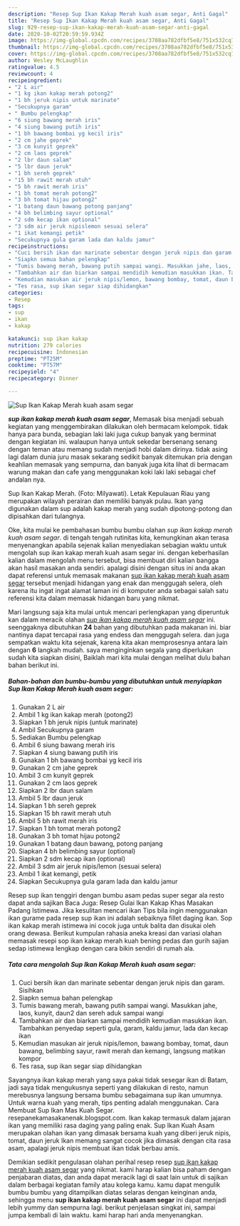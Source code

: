 ```yaml
---
description: "Resep Sup Ikan Kakap Merah kuah asam segar, Anti Gagal"
title: "Resep Sup Ikan Kakap Merah kuah asam segar, Anti Gagal"
slug: 929-resep-sup-ikan-kakap-merah-kuah-asam-segar-anti-gagal
date: 2020-10-02T20:59:59.934Z
image: https://img-global.cpcdn.com/recipes/3708aa782dfbf5e8/751x532cq70/sup-ikan-kakap-merah-kuah-asam-segar-foto-resep-utama.jpg
thumbnail: https://img-global.cpcdn.com/recipes/3708aa782dfbf5e8/751x532cq70/sup-ikan-kakap-merah-kuah-asam-segar-foto-resep-utama.jpg
cover: https://img-global.cpcdn.com/recipes/3708aa782dfbf5e8/751x532cq70/sup-ikan-kakap-merah-kuah-asam-segar-foto-resep-utama.jpg
author: Wesley McLaughlin
ratingvalue: 4.5
reviewcount: 4
recipeingredient:
- "2 L air"
- "1 kg ikan kakap merah potong2"
- "1 bh jeruk nipis untuk marinate"
- "Secukupnya garam"
- " Bumbu pelengkap"
- "6 siung bawang merah iris"
- "4 siung bawang putih iris"
- "1 bh bawang bombai yg kecil iris"
- "2 cm jahe geprek"
- "3 cm kunyit geprek"
- "2 cm laos geprek"
- "2 lbr daun salam"
- "5 lbr daun jeruk"
- "1 bh sereh geprek"
- "15 bh rawit merah utuh"
- "5 bh rawit merah iris"
- "1 bh tomat merah potong2"
- "3 bh tomat hijau potong2"
- "1 batang daun bawang potong panjang"
- "4 bh belimbing sayur optional"
- "2 sdm kecap ikan optional"
- "3 sdm air jeruk nipislemon sesuai selera"
- "1 ikat kemangi petik"
- "Secukupnya gula garam lada dan kaldu jamur"
recipeinstructions:
- "Cuci bersih ikan dan marinate sebentar dengan jeruk nipis dan garam. Sisihkan"
- "Siapkn semua bahan pelengkap"
- "Tumis bawang merah, bawang putih sampai wangi. Masukkan jahe, laos, kunyit, daun2 dan sereh aduk sampai wangi"
- "Tambahkan air dan biarkan sampai mendidih kemudian masukkan ikan. Tambahkan penyedap seperti gula, garam, kaldu jamur, lada dan kecap ikan"
- "Kemudian masukan air jeruk nipis/lemon, bawang bombay, tomat, daun bawang, belimbing sayur, rawit merah dan kemangi, langsung matikan kompor"
- "Tes rasa, sup ikan segar siap dihidangkan"
categories:
- Resep
tags:
- sup
- ikan
- kakap

katakunci: sup ikan kakap 
nutrition: 279 calories
recipecuisine: Indonesian
preptime: "PT25M"
cooktime: "PT57M"
recipeyield: "4"
recipecategory: Dinner

---
```



![Sup Ikan Kakap Merah kuah asam segar](https://img-global.cpcdn.com/recipes/3708aa782dfbf5e8/751x532cq70/sup-ikan-kakap-merah-kuah-asam-segar-foto-resep-utama.jpg)

<b><i>sup ikan kakap merah kuah asam segar</i></b>, Memasak bisa menjadi sebuah kegiatan yang menggembirakan dilakukan oleh bermacam kelompok. tidak hanya para bunda, sebagian laki laki juga cukup banyak yang berminat dengan kegiatan ini. walaupun hanya untuk sekedar bersenang senang dengan teman atau memang sudah menjadi hobi dalam dirinya. tidak asing lagi dalam dunia juru masak sekarang sedikit banyak ditemukan pria dengan keahlian memasak yang sempurna, dan banyak juga kita lihat di bermacam warung makan dan cafe yang menggunakan koki laki laki sebagai chef andalan nya.

Sup Ikan Kakap Merah. (Foto: Milyawati). Letak Kepulauan Riau yang merupakan wilayah perairan dan memiliki banyak pulau. Ikan yang digunakan dalam sup adalah kakap merah yang sudah dipotong-potong dan dipisahkan dari tulangnya.

Oke, kita mulai ke pembahasan bumbu bumbu olahan <i>sup ikan kakap merah kuah asam segar</i>. di tengah tengah rutinitas kita, kemungkinan akan terasa menyenangkan apabila sejenak kalian menyediakan sebagian waktu untuk mengolah sup ikan kakap merah kuah asam segar ini. dengan keberhasilan kalian dalam mengolah menu tersebut, bisa membuat diri kalian bangga akan hasil masakan anda sendiri. apalagi disini dengan situs ini anda akan dapat referensi untuk memasak makanan <u>sup ikan kakap merah kuah asam segar</u> tersebut menjadi hidangan yang enak dan menggugah selera, oleh karena itu ingat ingat alamat laman ini di komputer anda sebagai salah satu referensi kita dalam memasak hidangan baru yang nikmat.


Mari langsung saja kita mulai untuk mencari perlengkapan yang diperuntuk kan dalam meracik olahan <u><i>sup ikan kakap merah kuah asam segar</i></u> ini. seenggaknya dibutuhkan <b>24</b> bahan yang dibutuhkan pada makanan ini. biar nantinya dapat tercapai rasa yang endess dan menggugah selera. dan juga sempatkan waktu kita sejenak, karena kita akan memprosesnya antara lain dengan <b>6</b> langkah mudah. saya menginginkan segala yang diperlukan sudah kita siapkan disini, Baiklah mari kita mulai dengan melihat dulu bahan bahan berikut ini.

<!--inarticleads1-->

##### Bahan-bahan dan bumbu-bumbu yang dibutuhkan untuk menyiapkan Sup Ikan Kakap Merah kuah asam segar:

1. Gunakan 2 L air
1. Ambil 1 kg ikan kakap merah (potong2)
1. Siapkan 1 bh jeruk nipis (untuk marinate)
1. Ambil Secukupnya garam
1. Sediakan  Bumbu pelengkap
1. Ambil 6 siung bawang merah iris
1. Siapkan 4 siung bawang putih iris
1. Gunakan 1 bh bawang bombai yg kecil iris
1. Gunakan 2 cm jahe geprek
1. Ambil 3 cm kunyit geprek
1. Gunakan 2 cm laos geprek
1. Siapkan 2 lbr daun salam
1. Ambil 5 lbr daun jeruk
1. Siapkan 1 bh sereh geprek
1. Siapkan 15 bh rawit merah utuh
1. Ambil 5 bh rawit merah iris
1. Siapkan 1 bh tomat merah potong2
1. Gunakan 3 bh tomat hijau potong2
1. Gunakan 1 batang daun bawang, potong panjang
1. Siapkan 4 bh belimbing sayur (optional)
1. Siapkan 2 sdm kecap ikan (optional)
1. Ambil 3 sdm air jeruk nipis/lemon (sesuai selera)
1. Ambil 1 ikat kemangi, petik
1. Siapkan Secukupnya gula garam lada dan kaldu jamur


Resep sup ikan tenggiri dengan bumbu asam pedas super segar ala resto dapat anda sajikan Baca Juga: Resep Gulai Ikan Kakap Khas Masakan Padang Istimewa. Jika kesulitan mencari ikan Tips bila ingin menggunakan ikan gurame pada resep sup ikan ini adalah sebaiknya fillet daging ikan. Sop ikan kakap merah istimewa ini cocok juga untuk balita dan disukai oleh orang dewasa. Berikut kumpulan rahasia aneka kreasi dan variasi olahan memasak resepi sop ikan kakap merah kuah bening pedas dan gurih sajian sedap istimewa lengkap dengan cara bikin sendiri di rumah ala. 

<!--inarticleads2-->

##### Tata cara mengolah Sup Ikan Kakap Merah kuah asam segar:

1. Cuci bersih ikan dan marinate sebentar dengan jeruk nipis dan garam. Sisihkan
1. Siapkn semua bahan pelengkap
1. Tumis bawang merah, bawang putih sampai wangi. Masukkan jahe, laos, kunyit, daun2 dan sereh aduk sampai wangi
1. Tambahkan air dan biarkan sampai mendidih kemudian masukkan ikan. Tambahkan penyedap seperti gula, garam, kaldu jamur, lada dan kecap ikan
1. Kemudian masukan air jeruk nipis/lemon, bawang bombay, tomat, daun bawang, belimbing sayur, rawit merah dan kemangi, langsung matikan kompor
1. Tes rasa, sup ikan segar siap dihidangkan


Sayangnya ikan kakap merah yang saya pakai tidak sesegar ikan di Batam, jadi saya tidak mengukusnya seperti yang dilakukan di resto, namun merebusnya langsung bersama bumbu sebagaimana sup ikan umumnya. Untuk warna kuah yang merah, tips penting adalah menggunakan. Cara Membuat Sup Ikan Mas Kuah Segar. resepanekamasakanenak.blogspot.com. Ikan kakap termasuk dalam jajaran ikan yang memiliki rasa daging yang paling enak. Sup Ikan Kuah Asam merupakan olahan ikan yang dimasak bersama kuah yang diberi jeruk nipis, tomat, daun jeruk Ikan memang sangat cocok jika dimasak dengan cita rasa asam, apalagi jeruk nipis membuat ikan tidak berbau amis. 

Demikian sedikit pengulasan olahan perihal resep resep <u>sup ikan kakap merah kuah asam segar</u> yang nikmat. kami harap kalian bisa paham dengan penjabaran diatas, dan anda dapat meracik lagi di saat lain untuk di sajikan dalam berbagai kegiatan family atau kolega kamu. kamu dapat mengulik bumbu bumbu yang ditampilkan diatas selaras dengan keinginan anda, sehingga menu <b>sup ikan kakap merah kuah asam segar</b> ini dapat menjadi lebih yummy dan sempurna lagi. berikut penjelasan singkat ini, sampai jumpa kembali di lain waktu. kami harap hari anda menyenangkan.
